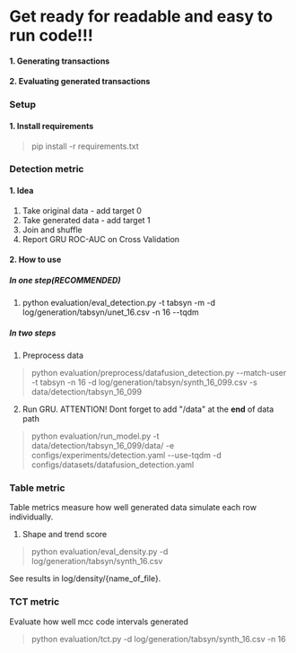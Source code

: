# Get ready for readable and easy to run code!!! 
#### 1. Generating transactions
#### 2. Evaluating generated transactions

### Setup
#### 1. Install requirements
> pip install -r requirements.txt

### Detection metric
#### 1. Idea
1. Take original data - add target 0
2. Take generated data - add target 1
3. Join and shuffle
4. Report GRU ROC-AUC on Cross Validation
#### 2. How to use
##### In one step(RECOMMENDED)
1. python evaluation/eval_detection.py -t tabsyn -m -d log/generation/tabsyn/unet_16.csv -n 16 --tqdm
##### In two steps
1. Preprocess data
> python evaluation/preprocess/datafusion_detection.py --match-user -t tabsyn -n 16 -d log/generation/tabsyn/synth_16_099.csv -s data/detection/tabsyn_16_099
2. Run GRU. ATTENTION! Dont forget to add "/data" at the **end** of data path
> python evaluation/run_model.py -t data/detection/tabsyn_16_099/data/ -e configs/experiments/detection.yaml --use-tqdm -d configs/datasets/datafusion_detection.yaml

### Table metric
Table metrics measure how well generated data simulate each row individually.
1. Shape and trend score
> python evaluation/eval_density.py -d log/generation/tabsyn/synth_16.csv

See results in log/density/{name_of_file}.

### TCT metric
Evaluate how well mcc code intervals generated
> python evaluation/tct.py -d log/generation/tabsyn/synth_16.csv -n 16